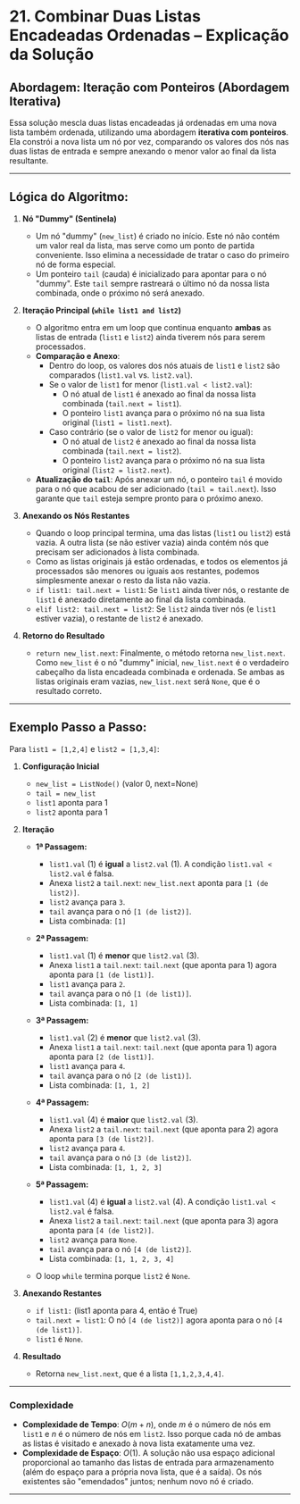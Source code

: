 # 21. Combinar Duas Listas Encadeadas Ordenadas – Explicação da Solução

## Abordagem: Iteração com Ponteiros (Abordagem Iterativa)

Essa solução mescla duas listas encadeadas já ordenadas em uma nova lista também ordenada, utilizando uma abordagem **iterativa com ponteiros**. Ela constrói a nova lista um nó por vez, comparando os valores dos nós nas duas listas de entrada e sempre anexando o menor valor ao final da lista resultante.

---

## Lógica do Algoritmo:

1.  **Nó "Dummy" (Sentinela)**
    * Um nó "dummy" (`new_list`) é criado no início. Este nó não contém um valor real da lista, mas serve como um ponto de partida conveniente. Isso elimina a necessidade de tratar o caso do primeiro nó de forma especial.
    * Um ponteiro `tail` (cauda) é inicializado para apontar para o nó "dummy". Este `tail` sempre rastreará o último nó da nossa lista combinada, onde o próximo nó será anexado.

2.  **Iteração Principal (`while list1 and list2`)**
    * O algoritmo entra em um loop que continua enquanto **ambas** as listas de entrada (`list1` e `list2`) ainda tiverem nós para serem processados.
    * **Comparação e Anexo**:
        * Dentro do loop, os valores dos nós atuais de `list1` e `list2` são comparados (`list1.val` vs. `list2.val`).
        * Se o valor de `list1` for menor (`list1.val < list2.val`):
            * O nó atual de `list1` é anexado ao final da nossa lista combinada (`tail.next = list1`).
            * O ponteiro `list1` avança para o próximo nó na sua lista original (`list1 = list1.next`).
        * Caso contrário (se o valor de `list2` for menor ou igual):
            * O nó atual de `list2` é anexado ao final da nossa lista combinada (`tail.next = list2`).
            * O ponteiro `list2` avança para o próximo nó na sua lista original (`list2 = list2.next`).
    * **Atualização do `tail`**: Após anexar um nó, o ponteiro `tail` é movido para o nó que acabou de ser adicionado (`tail = tail.next`). Isso garante que `tail` esteja sempre pronto para o próximo anexo.

3.  **Anexando os Nós Restantes**
    * Quando o loop principal termina, uma das listas (`list1` ou `list2`) está vazia. A outra lista (se não estiver vazia) ainda contém nós que precisam ser adicionados à lista combinada.
    * Como as listas originais já estão ordenadas, e todos os elementos já processados são menores ou iguais aos restantes, podemos simplesmente anexar o resto da lista não vazia.
    * `if list1: tail.next = list1`: Se `list1` ainda tiver nós, o restante de `list1` é anexado diretamente ao final da lista combinada.
    * `elif list2: tail.next = list2`: Se `list2` ainda tiver nós (e `list1` estiver vazia), o restante de `list2` é anexado.

4.  **Retorno do Resultado**
    * `return new_list.next`: Finalmente, o método retorna `new_list.next`. Como `new_list` é o nó "dummy" inicial, `new_list.next` é o verdadeiro cabeçalho da lista encadeada combinada e ordenada. Se ambas as listas originais eram vazias, `new_list.next` será `None`, que é o resultado correto.

---

## Exemplo Passo a Passo:

Para `list1 = [1,2,4]` e `list2 = [1,3,4]`:

1.  **Configuração Inicial**
    * `new_list = ListNode()` (valor 0, next=None)
    * `tail = new_list`
    * `list1` aponta para 1
    * `list2` aponta para 1

2.  **Iteração**

    * **1ª Passagem:**
        * `list1.val` (1) é **igual** a `list2.val` (1). A condição `list1.val < list2.val` é falsa.
        * Anexa `list2` a `tail.next`: `new_list.next` aponta para `[1 (de list2)]`.
        * `list2` avança para `3`.
        * `tail` avança para o nó `[1 (de list2)]`.
        * Lista combinada: `[1]`

    * **2ª Passagem:**
        * `list1.val` (1) é **menor** que `list2.val` (3).
        * Anexa `list1` a `tail.next`: `tail.next` (que aponta para 1) agora aponta para `[1 (de list1)]`.
        * `list1` avança para `2`.
        * `tail` avança para o nó `[1 (de list1)]`.
        * Lista combinada: `[1, 1]`

    * **3ª Passagem:**
        * `list1.val` (2) é **menor** que `list2.val` (3).
        * Anexa `list1` a `tail.next`: `tail.next` (que aponta para 1) agora aponta para `[2 (de list1)]`.
        * `list1` avança para `4`.
        * `tail` avança para o nó `[2 (de list1)]`.
        * Lista combinada: `[1, 1, 2]`

    * **4ª Passagem:**
        * `list1.val` (4) é **maior** que `list2.val` (3).
        * Anexa `list2` a `tail.next`: `tail.next` (que aponta para 2) agora aponta para `[3 (de list2)]`.
        * `list2` avança para `4`.
        * `tail` avança para o nó `[3 (de list2)]`.
        * Lista combinada: `[1, 1, 2, 3]`

    * **5ª Passagem:**
        * `list1.val` (4) é **igual** a `list2.val` (4). A condição `list1.val < list2.val` é falsa.
        * Anexa `list2` a `tail.next`: `tail.next` (que aponta para 3) agora aponta para `[4 (de list2)]`.
        * `list2` avança para `None`.
        * `tail` avança para o nó `[4 (de list2)]`.
        * Lista combinada: `[1, 1, 2, 3, 4]`

    * O loop `while` termina porque `list2` é `None`.

3.  **Anexando Restantes**
    * `if list1:` (list1 aponta para 4, então é True)
    * `tail.next = list1`: O nó `[4 (de list2)]` agora aponta para o nó `[4 (de list1)]`.
    * `list1` é `None`.

4.  **Resultado**
    * Retorna `new_list.next`, que é a lista `[1,1,2,3,4,4]`.

---

### Complexidade

* **Complexidade de Tempo**: $O(m + n)$, onde $m$ é o número de nós em `list1` e $n$ é o número de nós em `list2`. Isso porque cada nó de ambas as listas é visitado e anexado à nova lista exatamente uma vez.
* **Complexidade de Espaço**: $O(1)$. A solução não usa espaço adicional proporcional ao tamanho das listas de entrada para armazenamento (além do espaço para a própria nova lista, que é a saída). Os nós existentes são "emendados" juntos; nenhum novo nó é criado.

---